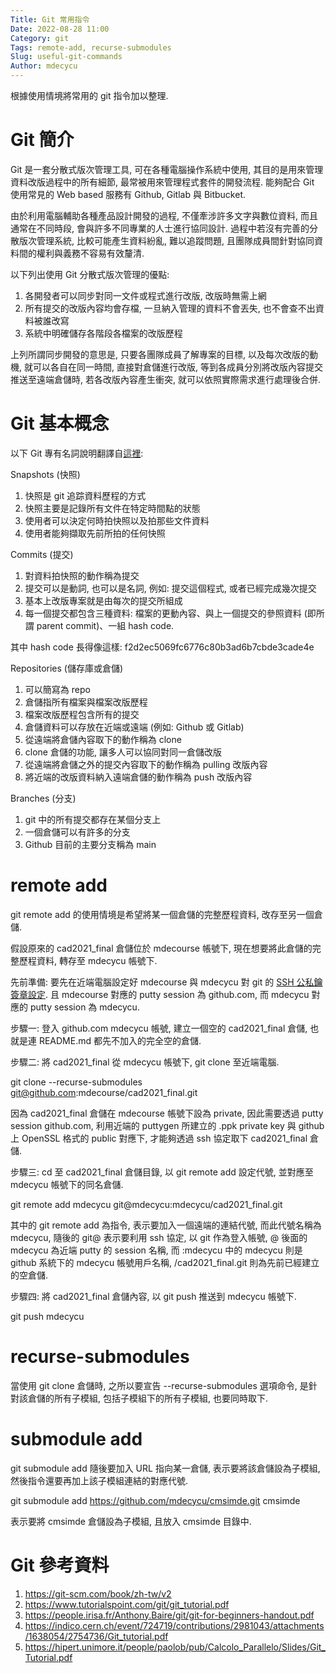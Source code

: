 ```yaml
---
Title: Git 常用指令
Date: 2022-08-28 11:00
Category: git
Tags: remote-add, recurse-submodules
Slug: useful-git-commands
Author: mdecycu
---
```


根據使用情境將常用的 git 指令加以整理.

<!-- PELICAN_END_SUMMARY -->

Git 簡介
====

Git 是一套分散式版次管理工具, 可在各種電腦操作系統中使用, 其目的是用來管理資料改版過程中的所有細節, 最常被用來管理程式套件的開發流程. 能夠配合 Git 使用常見的 Web based 服務有 Github, Gitlab 與 Bitbucket.

由於利用電腦輔助各種產品設計開發的過程, 不僅牽涉許多文字與數位資料, 而且通常在不同時段, 會與許多不同專業的人士進行協同設計. 過程中若沒有完善的分散版次管理系統, 比較可能產生資料紛亂, 難以追蹤問題, 且團隊成員間針對協同資料間的權利與義務不容易有效釐清.

以下列出使用 Git 分散式版次管理的優點:

1. 各開發者可以同步對同一文件或程式進行改版, 改版時無需上網
2. 所有提交的改版內容均會存檔, 一旦納入管理的資料不會丟失, 也不會查不出資料被誰改寫
3. 系統中明確儲存各階段各檔案的改版歷程

上列所謂同步開發的意思是, 只要各團隊成員了解專案的目標, 以及每次改版的動機, 就可以各自在同一時間, 直接對倉儲進行改版, 等到各成員分別將改版內容提交推送至遠端倉儲時, 若各改版內容產生衝突, 就可以依照實際需求進行處理後合併.

Git 基本概念
====

以下 Git 專有名詞說明翻譯自[這裡]:

[這裡]: https://hipert.unimore.it/people/paolob/pub/Calcolo_Parallelo/Slides/Git_Tutorial.pdf

Snapshots (快照)

1. 快照是 git 追踪資料歷程的方式
2. 快照主要是記錄所有文件在特定時間點的狀態
3. 使用者可以決定何時拍快照以及拍那些文件資料
4. 使用者能夠擷取先前所拍的任何快照

Commits (提交)

1. 對資料拍快照的動作稱為提交
2. 提交可以是動詞, 也可以是名詞, 例如: 提交這個程式, 或者已經完成幾次提交
3. 基本上改版專案就是由每次的提交所組成
4. 每一個提交都包含三種資料: 檔案的更動內容、與上一個提交的參照資料 (即所謂 parent commit)、一組 hash code.

其中 hash code 長得像這樣: f2d2ec5069fc6776c80b3ad6b7cbde3cade4e

Repositories (儲存庫或倉儲)

1. 可以簡寫為 repo
2. 倉儲指所有檔案與檔案改版歷程
3. 檔案改版歷程包含所有的提交
4. 倉儲資料可以存放在近端或遠端 (例如: Github 或 Gitlab)
5. 從遠端將倉儲內容取下的動作稱為 clone
6. clone 倉儲的功能, 讓多人可以協同對同一倉儲改版
7. 從遠端將倉儲之外的提交內容取下的動作稱為 pulling 改版內容
8. 將近端的改版資料納入遠端倉儲的動作稱為 push 改版內容

Branches (分支)

1. git 中的所有提交都存在某個分支上
2. 一個倉儲可以有許多的分支
3. Github 目前的主要分支稱為 main

remote add
====

git remote add 的使用情境是希望將某一個倉儲的完整歷程資料, 改存至另一個倉儲.

假設原來的 cad2021_final 倉儲位於 mdecourse 帳號下, 現在想要將此倉儲的完整歷程資料, 轉存至 mdecycu 帳號下.

先前準備: 要先在近端電腦設定好 mdecourse 與 mdecycu 對 git 的 [SSH 公私鑰簽章設定]. 且 mdecourse 對應的 putty session 為 github.com, 而 mdecycu 對應的 putty session 為 mdecycu.

[SSH 公私鑰簽章設定]: https://mde.tw/content/Token%20and%20SSH.html#ssh

步驟一:  登入 github.com mdecycu 帳號, 建立一個空的 cad2021_final 倉儲, 也就是連 README.md 都先不加入的完全空的倉儲.

步驟二: 將 cad2021_final 從 mdecycu 帳號下, git clone 至近端電腦.

git clone --recurse-submodules git@github.com:mdecourse/cad2021_final.git

因為 cad2021_final 倉儲在 mdecourse 帳號下設為 private, 因此需要透過 putty session github.com, 利用近端的 puttygen 所建立的 .ppk private key 與 github 上 OpenSSL 格式的 public 對應下, 才能夠透過 ssh 協定取下 cad2021_final 倉儲.

步驟三: cd 至 cad2021_final 倉儲目錄, 以 git remote add 設定代號, 並對應至 mdecycu 帳號下的同名倉儲.

git remote add mdecycu git@mdecycu:mdecycu/cad2021_final.git

其中的 git remote add 為指令, 表示要加入一個遠端的連結代號, 而此代號名稱為 mdecycu, 隨後的 git@ 表示要利用 ssh 協定, 以 git 作為登入帳號, @ 後面的 mdecycu 為近端 putty 的 session 名稱, 而 :mdecycu 中的 mdecycu 則是 github 系統下的 mdecycu 帳號用戶名稱, /cad2021_final.git 則為先前已經建立的空倉儲.

步驟四: 將 cad2021_final 倉儲內容, 以 git push 推送到 mdecycu 帳號下.

git push mdecycu

recurse-submodules
====

當使用 git clone 倉儲時, 之所以要宣告 --recurse-submodules 選項命令, 是針對該倉儲的所有子模組, 包括子模組下的所有子模組, 也要同時取下.

submodule add
====

git submodule add 隨後要加入 URL 指向某一倉儲, 表示要將該倉儲設為子模組, 然後指令還要再加上該子模組連結的對應代號.

git submodule add https://github.com/mdecycu/cmsimde.git cmsimde

表示要將 cmsimde 倉儲設為子模組, 且放入 cmsimde 目錄中.

Git 參考資料
====

1. <https://git-scm.com/book/zh-tw/v2>
2. <https://www.tutorialspoint.com/git/git_tutorial.pdf>
3. <https://people.irisa.fr/Anthony.Baire/git/git-for-beginners-handout.pdf>
3. <https://indico.cern.ch/event/724719/contributions/2981043/attachments/1638054/2754736/Git_tutorial.pdf>
4. <https://hipert.unimore.it/people/paolob/pub/Calcolo_Parallelo/Slides/Git_Tutorial.pdf>

